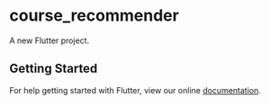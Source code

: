 # course_recommender

A new Flutter project.

## Getting Started

For help getting started with Flutter, view our online
[documentation](https://flutter.io/).
